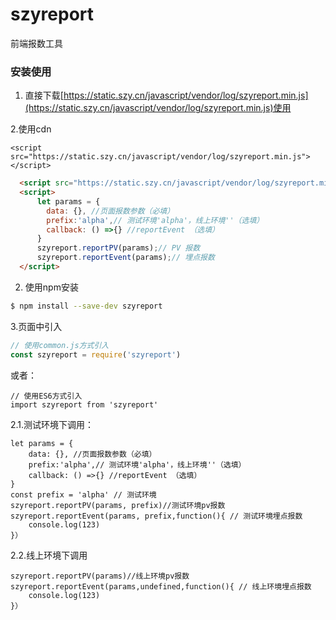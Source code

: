 # szyreport

 
前端报数工具  


### 安装使用

1. 直接下载[https://static.szy.cn/javascript/vendor/log/szyreport.min.js](https://static.szy.cn/javascript/vendor/log/szyreport.min.js)使用 
 
2.使用cdn
```
<script src="https://static.szy.cn/javascript/vendor/log/szyreport.min.js"></script>
```

``` html
  <script src="https://static.szy.cn/javascript/vendor/log/szyreport.min.js"></script>
  <script>
      let params = {
        data: {}, //页面报数参数（必填）
        prefix:'alpha',// 测试环境'alpha'，线上环境''（选填）
        callback: () =>{} //reportEvent （选填）
      }
      szyreport.reportPV(params);// PV 报数
      szyreport.reportEvent(params);// 埋点报数
  </script>
```
2. 使用npm安装
``` bash
$ npm install --save-dev szyreport
```
3.页面中引入

``` javascript
// 使用common.js方式引入
const szyreport = require('szyreport')
```
或者：
```
// 使用ES6方式引入
import szyreport from 'szyreport'
```
2.1.测试环境下调用：
```
let params = {
    data: {}, //页面报数参数（必填）
    prefix:'alpha',// 测试环境'alpha'，线上环境''（选填）
    callback: () =>{} //reportEvent （选填）
}
const prefix = 'alpha' // 测试环境
szyreport.reportPV(params, prefix)//测试环境pv报数
szyreport.reportEvent(params, prefix,function(){ // 测试环境埋点报数
    console.log(123)
}）

```
2.2.线上环境下调用
```
szyreport.reportPV(params)//线上环境pv报数
szyreport.reportEvent(params,undefined,function(){ // 线上环境埋点报数
    console.log(123)
}）
```


